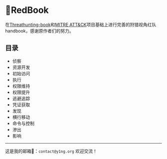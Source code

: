 # 👹RedBook

在[Threathunting-book](https://github.com/12306Bro/Threathunting-book)和[MITRE ATT&CK](https://attack.mitre.org/)项目基础上进行完善的狩猎视角红队handbook，感谢原作者们的努力。

## 目录

-   侦察
-   资源开发
-   初始访问
-   执行
-   权限维持
-   权限提升
-   逃避追踪
-   凭证获取
-   发现
-   横行移动
-   命令与控制
-   渗出
-   影响


---

这是我的邮箱📮：`contact@y1ng.org` 欢迎交流！

